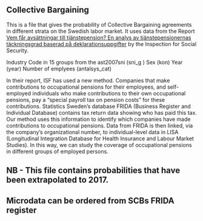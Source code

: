 ## Collective Bargaining
This is a file that gives the probability of Collective Bargaining agreements in different strata on the Swedish labor market. It uses data from the Report [Vem får avsättningar
till tjänstepension? En analys av tjänstepensionernas täckningsgrad baserad på deklarationsuppgifter]( https://isf.se/download/18.6e75aae16a591304896ba3/1565330431579/Vem%20fa%CC%8Ar%20avsa%CC%88ttningar%20till%20tja%CC%88nstepension-ISF-Rapport%202018-15.pdf) by the Inspection for Social Security. 

Industry Code in 15 groups from the ast2007sni (sni_g )
Sex (kon)
Year (year)
Number of emplyees (antalsys_cat)


In their report, ISF has used a new method. Companies that make contributions to occupational pensions for their employees, and self-employed individuals who make contributions to their own occupational pensions, pay a “special payroll tax on pension costs” for these contributions. Statistics Sweden’s database FRIDA (Business Register and Individual Database) contains tax return data showing who has paid this tax. Our method uses this information to identify which companies have made contributions to occupational pensions. Data from FRIDA is then linked, via the company’s organizational number, to individual-level data in LISA (Longitudinal Integration Database for Health Insurance and Labour Market Studies). In this way, we can study the coverage of occupational pensions in different groups of employed persons.

## NB - This file contains probabilities that have been extrapolated to 2017.
## Microdata can be ordered from SCBs FRIDA register
